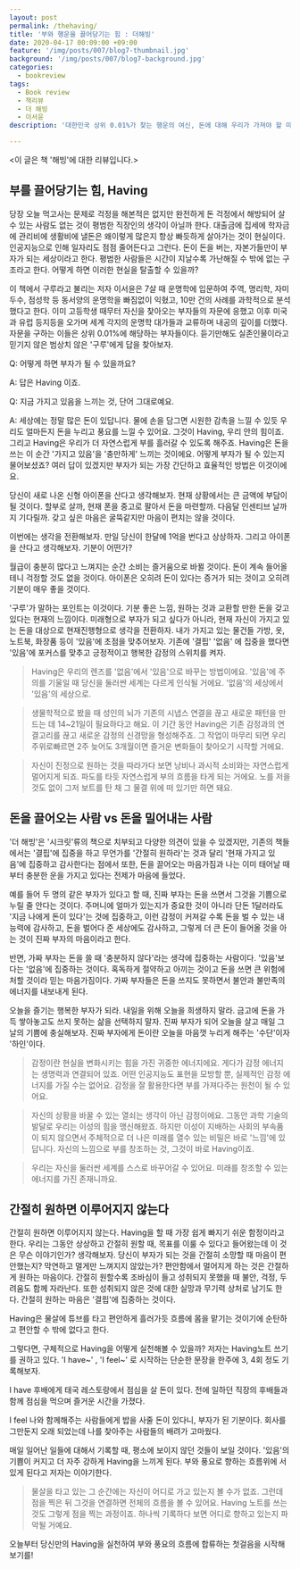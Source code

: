 ```yaml
---
layout: post
permalink: /thehaving/
title: '부와 행운을 끌어당기는 힘 : 더해빙'
date: 2020-04-17 00:09:00 +09:00
feature: '/img/posts/007/blog7-thumbnail.jpg'
background: '/img/posts/007/blog7-background.jpg'
categories:
  - bookreview
tags:
  - Book review
  - 책리뷰
  - 더 해빙
  - 이서윤
description: '대한민국 상위 0.01%가 찾는 행운의 여신, 돈에 대해 우리가 가져야 할 마음가짐을 가장 새롭게 담고 있는 책 '해빙'을 소개한다.'

---
```




<이 글은 책 '해빙'에 대한 리뷰입니다.>



## 부를 끌어당기는 힘, Having

당장 오늘 먹고사는 문제로 걱정을 해본적은 없지만 완전하게 돈 걱정에서 해방되어 살 수 있는 사람도 없는 것이 평범한 직장인의 생각이 아닐까 한다. 대출금에 집세에 학자금에 관리비에 생활비에 낼돈은 왜이렇게 많은지 항상 빠듯하게 살아가는 것이 현실이다. 인공지능으로 인해 일자리도 점점 줄어든다고 그런다. 돈이 돈을 버는, 자본가들만이 부자가 되는 세상이라고 한다. 평범한 사람들은 시간이 지날수록 가난해질 수 밖에 없는 구조라고 한다. 어떻게 하면 이러한 현실을 탈출할 수 있을까? 



이 책에서 구루라고 불리는 저자 이서윤은 7살 때 운명학에 입문하여 주역, 명리학, 자미두수, 점성학 등 동서양의 운명학을 빠짐없이 익혔고, 10만 건의 사례를 과학적으로 분석했다고 한다. 이미 고등학생 때무터 자신을 찾아오는 부자들의 자문에 응했고 이후 미국과 유럽 등지등을 오가며 세계 각지의 운명학 대가들과 교류하며 내공의 깊이를 더했다. 자문을 구하는 이들은 상위 0.01%에 해당하는 부자들이다. 듣기만해도 실존인물이라고 믿기지 않은 범상치 않은 '구루'에게 답을 찾아보자. 



Q: 어떻게 하면 부자가 될 수 있을까요?

A: 답은 Having 이죠.



Q: 지금 가지고 있음을 느끼는 것, 단어 그대로예요.

A: 세상에는 정말 많은 돈이 있답니다. 물에 손을 담그면 시원한 감촉을 느낄 수 있듯 우리도 얼마든지 돈을 누리고 풍요를 느낄 수 있어요. 그것이  Having, 우리 안의 힘이죠. 그리고 Having은 우리가 더 자연스럽게 부를 흘러갈 수 있도록 해주죠. Having은 돈을 쓰는 이 순간 '가지고 있음'을 '충만하게' 느끼는 것이에요. 어떻게 부자가 될 수 있는지 물어보셨죠? 여러 답이 있겠지만 부자가 되는 가장 간단하고 효율적인 방법은 이것이에요.



당신이 새로 나온 신형 아이폰을 산다고 생각해보자. 현재 상황에서는 큰 금액에 부담이 될 것이다. 할부로 살까, 현재 폰을 중고로 팔아서 돈을 마련할까. 다음달 인센티브 날까지 기다릴까. 갖고 싶은 마음은 굴뚝같지만 마음이 편치는 않을 것이다.

이번에는 생각을 전환해보자. 만일 당신이 한달에 1억을 번다고 상상하자. 그리고 아이폰을 산다고 생각해보자. 기분이 어떤가?



월급이 충분히 많다고 느껴지는 순간 소비는 즐거움으로 바뀔 것이다. 돈이 계속 들어올 테니 걱정할 것도 없을 것이다. 아이폰은 오히려 돈이 있다는 증거가 되는 것이고 오히려 기분이 매우 좋을 것이다.



'구루'가 말하는 포인트는 이것이다. 기분 좋은 느낌, 원하는 것과 교환할 만한 돈을 갖고 있다는 현재의 느낌이다. 미래형으로 부자가 되고 싶다가 아니라, 현재 자신이 가지고 있는 돈을 대상으로 현재진행형으로 생각을 전환하자. 내가 가지고 있는 물건들 가방, 옷, 노트북, 화장품 등이 '있음'에 초점을 맞추어보자. 기존에 '결핍' '없음' 에 집중을 했다면 '있음'에 포커스를 맞추고 긍정적이고 행복한 감정의 스위치를 켜자. 



> Having은 우리의 렌즈를 '없음'에서 '있음'으로 바꾸는 방법이에요. '있음'에 주의를 기울일 때 당신을 둘러싼 세계는 다르게 인식될 거에요. '없음'의 세상에서 '있음'의 세상으로.



> 생물학적으로 봤을 때 성인의 뇌가 기존의 시냅스 연결을 끊고 새로운 패턴을 만드는 데 14~21일이 필요하다고 해요. 이 기간 동안 Having은 기존 감정과의 연결고리를 끊고 새로운 감정의 신경망을 형성해주죠. 그 작업이 마무리 되면 우리 주위로빠르면 2주 늦어도 3개월이면 즐거운 변화들이 찾아오기 시작할 거에요.



> 자신이 진정으로 원하는 것을 따라가다 보면 낭비나 과시적 소비와는 자연스럽게 멀어지게 되죠. 파도를 타듯 자연스럽게 부의 흐름을 타게 되는 거에요. 노를 저을 것도 없이 그저 보트를 탄 채 그 물결 위에 떠 있기만 하면 돼요.





## 돈을 끌어오는 사람 vs 돈을 밀어내는 사람

 '더 해빙'은 '시크릿'류의 책으로 치부되고 다양한 의견이 있을 수 있겠지만, 기존의 책들에서는 '결핍'에 집중을 하고 무언가를 '간절히 원하라'는 것과 달리 '현재 가지고 있음'에 집중하고 감사한다는 점에서 또한, 돈을 끌어오는 마음가짐과 나는 이미 태어날 때부터 충분한 운을 가지고 있다는 전제가 마음에 들었다. 



예를 들어 두 명의 같은 부자가 있다고 할 때, 진짜 부자는 돈을 쓰면서 그것을 기쁨으로 누릴 줄 안다는 것이다. 주머니에 얼마가 있는지가 중요한 것이 아니라 단돈 1달러라도 '지금 나에게 돈이 있다'는 것에 집중하고, 이런 감정이 커져갈 수록 돈을 벌 수 있는 내 능력에 감사하고, 돈을 벌어다 준 세상에도 감사하고, 그렇게 더 큰 돈이 들어올 것을 아는 것이 진짜 부자의 마음이라고 한다. 



반면, 가짜 부자는 돈을 쓸 때 '충분하지 않다'라는 생각에 집중하는 사람이다. '있음'보다는 '없음'에 집중하는 것이다. 혹독하게 절약하고 아끼는 것이고 돈을 쓰면 큰 위험에 처할 것이라 믿는 마음가짐이다. 가짜 부자들은 돈을 쓰지도 못하면서 불안과 불만족의 에너지를 내보내게 된다. 



오늘을 즐기는 행복한 부자가 되라. 내일을 위해 오늘을 희생하지 말라. 금고에 돈을 가득 쌓아놓고도 쓰지 못하는 삶을 선택하지 말자. 진짜 부자가 되어 오늘을 살고 매일 그날의 기쁨에 충실해보자. 진짜 부자에게 돈이란 오늘을 마음껏 누리게 해주는 '수단'이자 '하인'이다. 



> 감정이란 현실을 변화시키는 힘을 가진 귀중한 에너지에요. 게다가 감정 에너지는 생명력과 연결되어 있죠. 어떤 인공지능도 표현을 모방할 뿐, 실제적인 감정 에너지를 가질 수는 없어요. 감정을 잘 활용한다면 부를 가져다주는 원천이 될 수 있어요.



> 자신의 상황을 바꿀 수 있는 열쇠는 생각이 아닌 감정이에요. 그동안 과학 기술의 발달로 우리는 이성의 힘을 맹신해왔죠. 하지만 이성이 지배하는 사회의 부속품이 되지 않으면서 주체적으로 더 나은 미래를 열수 있는 비밀은 바로 '느낌'에 있답니다. 자신의 느낌으로 부를 창조하는 것, 그것이 바로 Having이죠.



> 우리는 자신을 둘러싼 세계를 스스로 바꾸어갈 수 있어요. 미래를 창조할 수 있는 에너지를 가진 존재니까요.





## 간절히 원하면 이루어지지 않는다

간절히 원하면 이루어지지 않는다.  Having을 할 때 가장 쉽게 빠지기 쉬운 함정이라고 한다. 우리는 그동안 상상하고 간절히 원할 때, 목표를 이룰 수 있다고 들어왔는데 이 것은 무슨 이야기인가? 생각해보자. 당신이 부자가 되는 것을 간절히 소망할 때 마음이 편안했는지? 막연하고 멀게만 느껴지지 않았는가? 편안함에서 멀어지게 하는 것은 간절하게 원하는 마음이다. 간절히 원할수록 조바심이 들고 성취되지 못했을 때 불안, 걱정, 두려움도 함께 자라난다. 또한 성취되지 않은 것에 대한 실망과 무기력 상처로 남기도 한다. 간절히 원하는 마음은 '결핍'에 집중하는 것이다. 

Having은 물살에 튜브를 타고 편안하게 흘러가듯 흐름에 몸을 맡기는 것이기에 순탄하고 편안할 수 밖에 없다고 한다. 



그렇다면, 구체적으로 Having을 어떻게 실천해볼 수 있을까? 저자는 Having노트 쓰기를 권하고 있다. 'I have~' , 'I feel~' 로 시작하는 단순한 문장을 한주에 3, 4회 정도 기록해보자.



 I have 후배에게 태국 레스토랑에서 점심을 살 돈이 있다. 전에 일하던 직장의 후배들과 함께 점심을 먹으며 즐거운 시간을 가졌다. 

 I feel 나와 함께해주는 사람들에게 밥을 사줄 돈이 있다니, 부자가 된 기분이다. 회사를 그만둔지 오래 되었는데 나를 찾아주는 사람들의 배려가 고마웠다. 



 매일 일어난 일들에 대해서 기록할 때, 평소에 보이지 않던 것들이 보일 것이다. '있음'의 기쁨이 커지고 더 자주 강하게 Having을 느끼게 된다. 부와 풍요로 향하는 흐름위에 서있게 된다고 저자는 이야기한다. 



> 물살을 타고 있는 그 순간에는 자신이 어디로 가고 있는지 볼 수가 없죠. 그런데 점을 찍은 뒤 그것을 연결하면 전체의 흐름을 볼 수 있어요. Having 노트를 쓰는 것도 그렇게 점을 찍는 과정이죠. 하나씩 기록하다 보면 어디로 향하고 있는지 파악될 거예요.



오늘부터 당신만의 Having을 실천하여 부와 풍요의 흐름에 합류하는 첫걸음을 시작해보기를!